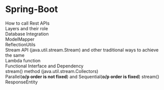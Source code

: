 # Spring-Boot

How to call Rest APIs <br>
Layers and their role <br>
Database Integration<br>
ModelMapper<br>
ReflectionUtils<br>
Stream API (java.util.stream.Stream) and other traditional ways to achieve the same<br>
Lambda function<br>
Functional Interface and Dependency <br>
stream() method (java.util.stream.Collectors) <br>
Parallel(<b>o/p order is not fixed</b>) and Sequential(<b>o/p order is fixed</b>) stream()<br>
ResponseEntity<br>

